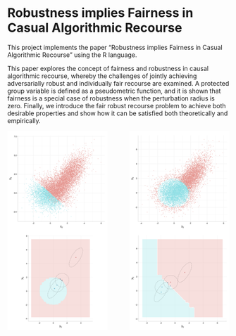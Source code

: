 
<!-- README.md is generated from README.Rmd. Please edit that file -->

# Robustness implies Fairness in Casual Algorithmic Recourse

This project implements the paper “Robustness implies Fairness in Casual
Algorithmic Recourse” using the R language.

This paper explores the concept of fairness and robustness in causal
algorithmic recourse, whereby the challenges of jointly achieving
adversarially robust and individually fair recourse are examined. A
protected group variable is defined as a pseudometric function, and it
is shown that fairness is a special case of robustness when the
perturbation radius is zero. Finally, we introduce the fair robust
recourse problem to achieve both desirable properties and show how it
can be satisfied both theoretically and empirically.

<img src="images/64: SCM:ANM__label:NLM__w:aware__b:2.svg" width="45%" align="right" />
<img src="images/19: SCM:ANM__label:LIN__w:aware__b:0.svg" width="45%" align="left" />
<img src="images/113: SCM:ANM__label:LIN__w:unaware__b:0_h:GBM_l:unaware_delta:1.svg" width="45%" align="right" />
<img src="images/117: SCM:ANM__label:NLM__w:unaware__b:2_h:GBM_l:unaware_delta:1.svg" width="45%" align="left" />
